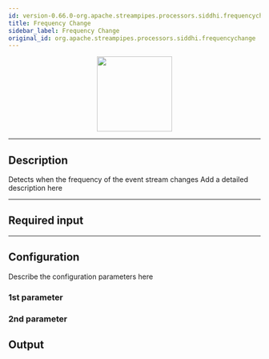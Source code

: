 ```yaml
---
id: version-0.66.0-org.apache.streampipes.processors.siddhi.frequencychange
title: Frequency Change
sidebar_label: Frequency Change
original_id: org.apache.streampipes.processors.siddhi.frequencychange
---
```


<!--
  ~ Licensed to the Apache Software Foundation (ASF) under one or more
  ~ contributor license agreements.  See the NOTICE file distributed with
  ~ this work for additional information regarding copyright ownership.
  ~ The ASF licenses this file to You under the Apache License, Version 2.0
  ~ (the "License"); you may not use this file except in compliance with
  ~ the License.  You may obtain a copy of the License at
  ~
  ~    http://www.apache.org/licenses/LICENSE-2.0
  ~
  ~ Unless required by applicable law or agreed to in writing, software
  ~ distributed under the License is distributed on an "AS IS" BASIS,
  ~ WITHOUT WARRANTIES OR CONDITIONS OF ANY KIND, either express or implied.
  ~ See the License for the specific language governing permissions and
  ~ limitations under the License.
  ~
  -->


<p align="center"> 
    <img src="/docs/img/pipeline-elements/org.apache.streampipes.processors.siddhi.frequencychange/icon.png" width="150px;" class="pe-image-documentation"/>
</p>

***

## Description

Detects when the frequency of the event stream changes
Add a detailed description here

***

## Required input


***

## Configuration

Describe the configuration parameters here

### 1st parameter


### 2nd parameter

## Output